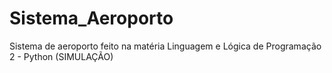 # Sistema_Aeroporto
Sistema de aeroporto feito na matéria Linguagem e Lógica de Programação 2 - Python (SIMULAÇÃO)
